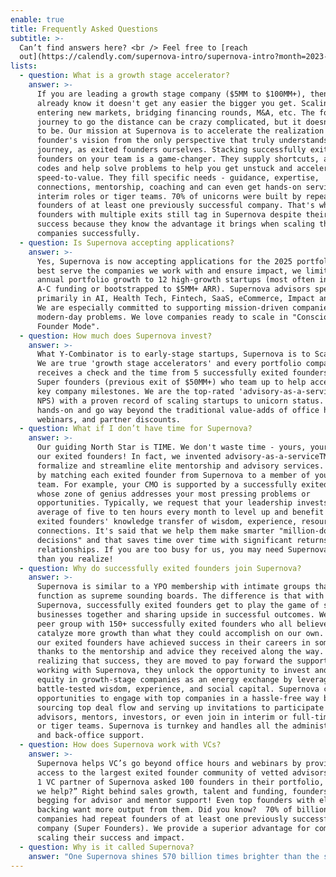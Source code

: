 ```yaml
---
enable: true
title: Frequently Asked Questions
subtitle: >-
  Can’t find answers here? <br /> Feel free to [reach
  out](https://calendly.com/supernova-intro/supernova-intro?month=2023-05).
lists:
  - question: What is a growth stage accelerator?
    answer: >-
      If you are leading a growth stage company ($5MM to $100MM+), then you
      already know it doesn't get any easier the bigger you get. Scaling teams,
      entering new markets, bridging financing rounds, M&A, etc. The founders’
      journey to go the distance can be crazy complicated, but it doesn’t have
      to be. Our mission at Supernova is to accelerate the realization of the
      founder's vision from the only perspective that truly understands the
      journey, as exited founders ourselves. Stacking successfully exited
      founders on your team is a game-changer. They supply shortcuts, and cheat
      codes and help solve problems to help you get unstuck and accelerate
      speed-to-value. They fill specific needs - guidance, expertise,
      connections, mentorship, coaching and can even get hands-on serving in
      interim roles or tiger teams. 70% of unicorns were built by repeat
      founders of at least one previously successful company. That's why
      founders with multiple exits still tag in Supernova despite their past
      success because they know the advantage it brings when scaling their
      companies successfully. 
  - question: Is Supernova accepting applications?
    answer: >-
      Yes, Supernova is now accepting applications for the 2025 portfolio. To
      best serve the companies we work with and ensure impact, we limit our
      annual portfolio growth to 12 high-growth startups (most often in Series
      A-C funding or bootstrapped to $5MM+ ARR). Supernova advisors specialize
      primarily in AI, Health Tech, Fintech, SaaS, eCommerce, Impact and Web3.
      We are especially committed to supporting mission-driven companies solving
      modern-day problems. We love companies ready to scale in "Conscious
      Founder Mode". 
  - question: How much does Supernova invest?
    answer: >-
      What Y-Combinator is to early-stage startups, Supernova is to Scaleups. 
      We are true 'growth stage accelerators' and every portfolio company
      receives a check and the time from 5 successfully exited founders and/or
      Super founders (previous exit of $50MM+) who team up to help accelerate
      key company milestones. We are the top-rated 'advisory-as-a-service' (90%+
      NPS) with a proven record of scaling startups to unicorn status. We get
      hands-on and go way beyond the traditional value-adds of office hours,
      webinars, and partner discounts.
  - question: What if I don’t have time for Supernova?
    answer: >-
      Our guiding North Star is TIME. We don't waste time - yours, your team, or
      our exited founders! In fact, we invented advisory-as-a-serviceTM to
      formalize and streamline elite mentorship and advisory services. We begin
      by matching each exited founder from Supernova to a member of your C-level
      team. For example, your CMO is supported by a successfully exited founder
      whose zone of genius addresses your most pressing problems or
      opportunities. Typically, we request that your leadership invests an
      average of five to ten hours every month to level up and benefit from our
      exited founders' knowledge transfer of wisdom, experience, resources, and
      connections. It's said that we help them make smarter "million-dollar
      decisions" and that saves time over time with significant returns on the
      relationships. If you are too busy for us, you may need Supernova more
      than you realize! 
  - question: Why do successfully exited founders join Supernova?
    answer: >-
      Supernova is similar to a YPO membership with intimate groups that
      function as supreme sounding boards. The difference is that with
      Supernova, successfully exited founders get to play the game of scaling
      businesses together and sharing upside in successful outcomes. We are a
      peer group with 150+ successfully exited founders who all believe we can
      catalyze more growth than what they could accomplish on our own. Most of
      our exited founders have achieved success in their careers in some part
      thanks to the mentorship and advice they received along the way. In
      realizing that success, they are moved to pay forward the support. By
      working with Supernova, they unlock the opportunity to invest and get
      equity in growth-stage companies as an energy exchange by leveraging their
      battle-tested wisdom, experience, and social capital. Supernova curates
      opportunities to engage with top companies in a hassle-free way by
      sourcing top deal flow and serving up invitations to participate as
      advisors, mentors, investors, or even join in interim or full-time roles
      or tiger teams. Supernova is turnkey and handles all the administration
      and back-office support. 
  - question: How does Supernova work with VCs?
    answer: >-
      Supernova helps VC’s go beyond office hours and webinars by providing
      access to the largest exited founder community of vetted advisors. A Tier
      1 VC partner of Supernova asked 100 founders in their portfolio, “How can
      we help?” Right behind sales growth, talent and funding, founders are
      begging for advisor and mentor support! Even top founders with elite VC
      backing want more output from them. Did you know?  70% of billion-dollar
      companies had repeat founders of at least one previously successful
      company (Super Founders). We provide a superior advantage for companies
      scaling their success and impact. 
  - question: Why is it called Supernova?
    answer: "One Supernova shines 570 billion times brighter than the sun. One sun sustains all life on planet earth. We believe it’s time for solo stars (super founders) to combine their life force energy and shine brighter together. By serving as spokes on one founder flywheel, we move energy more powerfully and efficiently through startups and their ecosystems. We exist to unify our superpowers as quantum creators and play as one all-star team for venture humanity.\U0001F31F"
---
```


